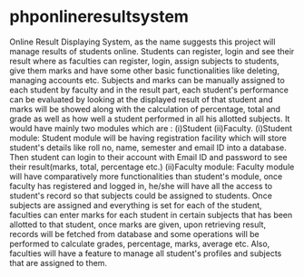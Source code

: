 # phponlineresultsystem
Online Result Displaying System, as the name suggests this project will manage results of students online. Students can register, login and see their result where as faculties can register, login, assign subjects to students, give them marks and have some other basic functionalities like deleting, managing accounts etc. Subjects and marks can be manually assigned to each student by faculty and in the result part, each student's performance can be evaluated by looking at the displayed result of that student and marks will be showed along with the calculation of percentage, total and grade as well as how well a student performed in all his allotted subjects.  It would have mainly two modules which are : (i)Student (ii)Faculty.  (i)Student module:  Student module will be having registration facility which will store student's details like roll no, name, semester and email ID into a database. Then student can login to their account with Email ID and password to see their result(marks, total, percentage etc.)   (ii)Faculty module: Faculty module will have comparatively more functionalities than student's module, once faculty has registered and logged in, he/she will have all the access to student's record so that subjects could be assigned to students. Once subjects are assigned and everything is set for each of the student, faculties can enter marks for each student in certain subjects that has been allotted to that student, once marks are given, upon retrieving result, records will be fetched from database and some operations will be performed to calculate grades, percentage, marks, average etc. Also, faculties will have a feature to manage all student's profiles and subjects that are assigned to them.
